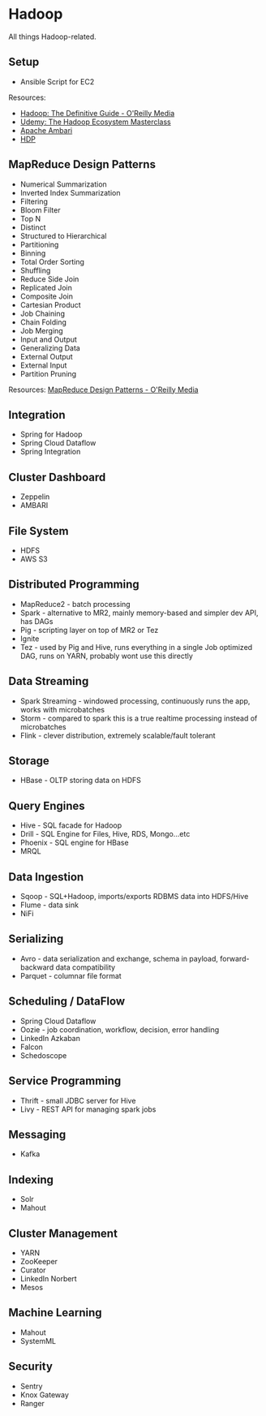 # Hadoop
All things Hadoop-related.

## Setup
- Ansible Script for EC2

Resources: 
- [Hadoop: The Definitive Guide - O'Reilly Media](http://shop.oreilly.com/product/0636920033448.do)
- [Udemy: The Hadoop Ecosystem Masterclass](https://www.udemy.com/learn-big-data-the-hadoop-ecosystem-masterclass/)
- [Apache Ambari](https://cwiki.apache.org/confluence/display/AMBARI/Quick+Start+Guide)
- [HDP](https://hortonworks.com/products/data-center/hdp/)

## MapReduce Design Patterns
- Numerical Summarization
- Inverted Index Summarization
- Filtering
- Bloom Filter
- Top N
- Distinct
- Structured to Hierarchical
- Partitioning
- Binning
- Total Order Sorting
- Shuffling
- Reduce Side Join
- Replicated Join
- Composite Join
- Cartesian Product
- Job Chaining
- Chain Folding
- Job Merging
- Input and Output
- Generalizing Data
- External Output
- External Input
- Partition Pruning


Resources: [MapReduce Design Patterns - O'Reilly Media](http://shop.oreilly.com/product/0636920025122.do)

## Integration
- Spring for Hadoop
- Spring Cloud Dataflow
- Spring Integration

## Cluster Dashboard
- Zeppelin
- AMBARI

## File System
- HDFS
- AWS S3

## Distributed Programming
- MapReduce2 - batch processing
- Spark - alternative to MR2, mainly memory-based and simpler dev API, has DAGs
- Pig - scripting layer on top of MR2 or Tez
- Ignite
- Tez - used by Pig and Hive, runs everything in a single Job optimized DAG, runs on YARN, probably wont use this directly

## Data Streaming
- Spark Streaming - windowed processing, continuously runs the app,  works with microbatches
- Storm - compared to spark this is a true realtime processing instead of microbatches
- Flink - clever distribution, extremely scalable/fault tolerant

## Storage
- HBase - OLTP storing data on HDFS

## Query Engines
- Hive - SQL facade for Hadoop
- Drill - SQL Engine for Files, Hive, RDS, Mongo...etc
- Phoenix - SQL engine for HBase
- MRQL

## Data Ingestion
- Sqoop - SQL+Hadoop, imports/exports RDBMS data into HDFS/Hive
- Flume - data sink
- NiFi

## Serializing
- Avro - data serialization and exchange, schema in payload, forward-backward data compatibility
- Parquet - columnar file format

## Scheduling / DataFlow
- Spring Cloud Dataflow
- Oozie - job coordination, workflow, decision, error handling
- LinkedIn Azkaban
- Falcon
- Schedoscope

## Service Programming
- Thrift - small JDBC server for Hive
- Livy - REST API for managing spark jobs

## Messaging
- Kafka

## Indexing
- Solr
- Mahout

## Cluster Management
- YARN
- ZooKeeper
- Curator
- LinkedIn Norbert
- Mesos

## Machine Learning
- Mahout
- SystemML

## Security
- Sentry
- Knox Gateway
- Ranger

